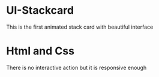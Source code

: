 # UI-Stackcard
This is the first animated stack card with beautiful interface 
# Html and Css
There is no interactive action but it is responsive enough
